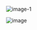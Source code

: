 ![image-1](https://github.com/RocioRuizDiaz/testing-DS/assets/109450993/7e6faac0-10e3-4eb0-bb65-862fe6e92564)

![image](https://github.com/RocioRuizDiaz/testing-DS/assets/109450993/a7a70a5c-5d7e-412a-ba2a-2d0b6a89faf6)


 
